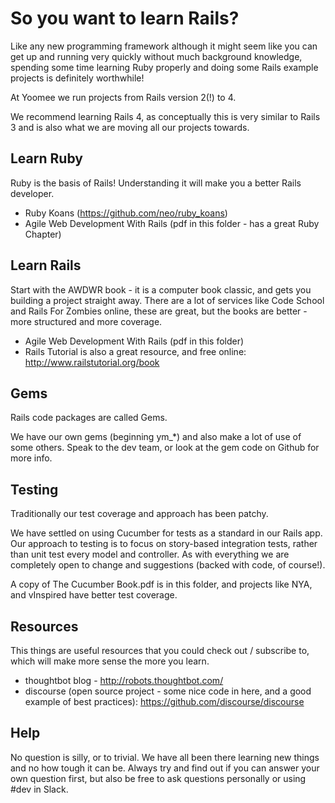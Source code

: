 # So you want to learn Rails?

Like any new programming framework although it might seem like you can get
up and running very quickly without much background knowledge, spending some
time learning Ruby properly and doing some Rails example projects is
definitely worthwhile!

At Yoomee we run projects from Rails version 2(!) to 4.

We recommend learning Rails 4, as conceptually this is very similar to Rails 3
and is also what we are moving all our projects towards.

## Learn Ruby

Ruby is the basis of Rails! Understanding it will make you a better Rails
developer.

 * Ruby Koans (https://github.com/neo/ruby_koans)
 * Agile Web Development With Rails (pdf in this folder - has a
   great Ruby Chapter)

## Learn Rails

Start with the AWDWR book - it is a computer book classic, and gets you building
a project straight away. There are a lot of services like Code School and Rails
For Zombies online, these are great, but the books are better - more structured
and more coverage.

 * Agile Web Development With Rails (pdf in this folder)
 * Rails Tutorial is also a great resource, and free online:
   http://www.railstutorial.org/book

## Gems

Rails code packages are called Gems.

We have our own gems (beginning ym_*) and also make a lot of use of some others.
Speak to the dev team, or look at the gem code on Github for more info.

## Testing

Traditionally our test coverage and approach has been patchy.

We have settled on using Cucumber for tests as a standard in our Rails app.
Our approach to testing is to focus on story-based integration tests, rather
than unit test every model and controller. As with everything we are completely
open to change and suggestions (backed with code, of course!).

A copy of The Cucumber Book.pdf is in this folder, and projects like NYA, and
vInspired have better test coverage.

## Resources

This things are useful resources that you could check out / subscribe to, which
will make more sense the more you learn.

 * thoughtbot blog - http://robots.thoughtbot.com/
 * discourse (open source project - some nice code in here, and a good example
   of best practices): https://github.com/discourse/discourse

## Help

No question is silly, or to trivial. We have all been there learning new things
and no how tough it can be. Always try and find out if you can answer your own
question first, but also be free to ask questions personally or using #dev in
Slack.
